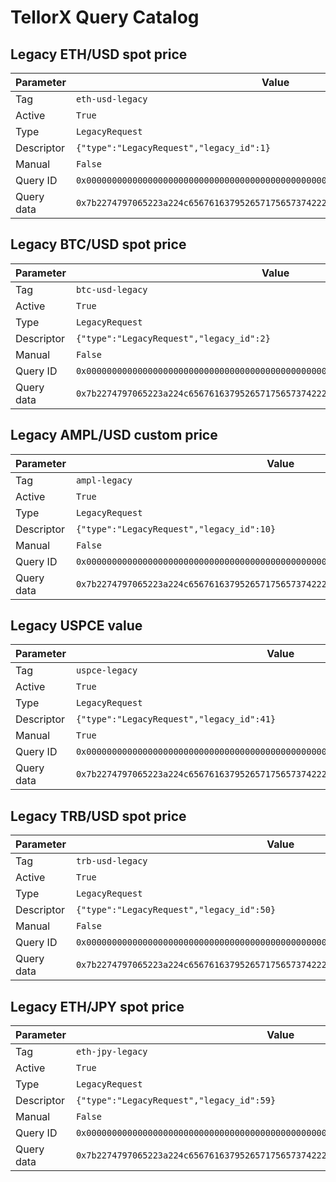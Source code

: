 # TellorX Query Catalog

## Legacy ETH/USD spot price

| Parameter | Value |
| --- | --- |
| Tag | `eth-usd-legacy` |
| Active | `True` |
| Type | `LegacyRequest` |
| Descriptor | `{"type":"LegacyRequest","legacy_id":1}` |
| Manual | `False` |
| Query ID | `0x0000000000000000000000000000000000000000000000000000000000000001` |
| Query data | `0x7b2274797065223a224c656761637952657175657374222c226c65676163795f6964223a317d` |

## Legacy BTC/USD spot price

| Parameter | Value |
| --- | --- |
| Tag | `btc-usd-legacy` |
| Active | `True` |
| Type | `LegacyRequest` |
| Descriptor | `{"type":"LegacyRequest","legacy_id":2}` |
| Manual | `False` |
| Query ID | `0x0000000000000000000000000000000000000000000000000000000000000002` |
| Query data | `0x7b2274797065223a224c656761637952657175657374222c226c65676163795f6964223a327d` |

## Legacy AMPL/USD custom price

| Parameter | Value |
| --- | --- |
| Tag | `ampl-legacy` |
| Active | `True` |
| Type | `LegacyRequest` |
| Descriptor | `{"type":"LegacyRequest","legacy_id":10}` |
| Manual | `False` |
| Query ID | `0x000000000000000000000000000000000000000000000000000000000000000a` |
| Query data | `0x7b2274797065223a224c656761637952657175657374222c226c65676163795f6964223a31307d` |

## Legacy USPCE value

| Parameter | Value |
| --- | --- |
| Tag | `uspce-legacy` |
| Active | `True` |
| Type | `LegacyRequest` |
| Descriptor | `{"type":"LegacyRequest","legacy_id":41}` |
| Manual | `True` |
| Query ID | `0x0000000000000000000000000000000000000000000000000000000000000029` |
| Query data | `0x7b2274797065223a224c656761637952657175657374222c226c65676163795f6964223a34317d` |

## Legacy TRB/USD spot price

| Parameter | Value |
| --- | --- |
| Tag | `trb-usd-legacy` |
| Active | `True` |
| Type | `LegacyRequest` |
| Descriptor | `{"type":"LegacyRequest","legacy_id":50}` |
| Manual | `False` |
| Query ID | `0x0000000000000000000000000000000000000000000000000000000000000032` |
| Query data | `0x7b2274797065223a224c656761637952657175657374222c226c65676163795f6964223a35307d` |

## Legacy ETH/JPY spot price

| Parameter | Value |
| --- | --- |
| Tag | `eth-jpy-legacy` |
| Active | `True` |
| Type | `LegacyRequest` |
| Descriptor | `{"type":"LegacyRequest","legacy_id":59}` |
| Manual | `False` |
| Query ID | `0x000000000000000000000000000000000000000000000000000000000000003b` |
| Query data | `0x7b2274797065223a224c656761637952657175657374222c226c65676163795f6964223a35397d` |
